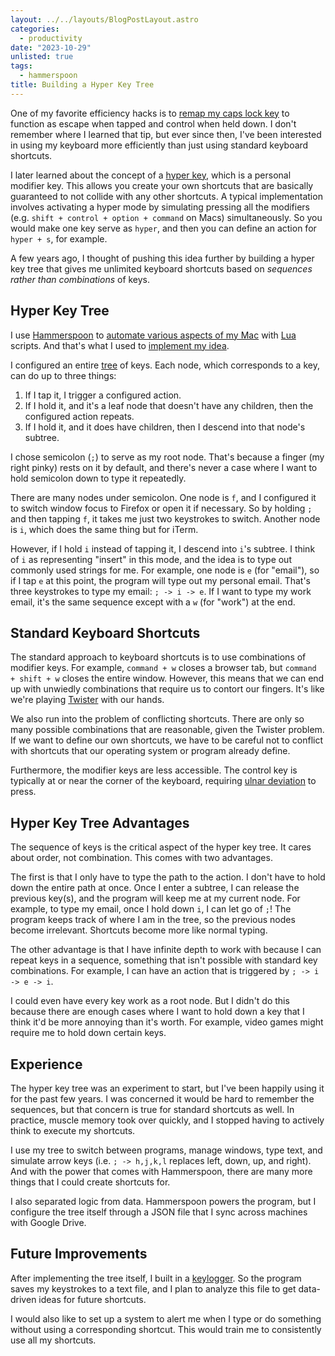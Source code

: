```yaml
---
layout: ../../layouts/BlogPostLayout.astro
categories:
  - productivity
date: "2023-10-29"
unlisted: true
tags:
  - hammerspoon
title: Building a Hyper Key Tree
---
```


One of my favorite efficiency hacks is to [remap my caps lock key](https://www.islamvalley.com/blog/remap-caps-lock-to-escape-and-control) to function as
escape when tapped and control when held down. I don't remember where I learned
that tip, but ever since then, I've been interested in using my keyboard more
efficiently than just using standard keyboard shortcuts.

I later learned about the concept of a [hyper
key](https://docs.folivora.ai/docs/1004_hyper_key.html), which is a personal
modifier key. This allows you create your own shortcuts that are basically
guaranteed to not collide with any other shortcuts. A typical implementation
involves activating a hyper mode by simulating pressing all the modifiers (e.g.
`shift + control + option + command` on Macs) simultaneously. So you would make
one key serve as `hyper`, and then you can define an action for `hyper + s`, for
example.

A few years ago, I thought of pushing this idea further by building a hyper key
tree that gives me unlimited keyboard shortcuts based on *sequences rather than
combinations* of keys.

## Hyper Key Tree

I use [Hammerspoon](https://www.hammerspoon.org/) to [automate various aspects
of my
Mac](https://github.com/recdata/dotfiles/blob/main/programs/hammerspoon/init.lua)
with [Lua](https://www.lua.org/about.html) scripts. And that's what I used to
[implement my
idea](https://github.com/recdata/dotfiles/blob/c7906074d196b6840ddac3585e7e912f1a5de53a/programs/hammerspoon/init.lua#L17).

I configured an entire
[tree](https://en.wikipedia.org/wiki/Tree_(data_structure)) of keys. Each node,
which corresponds to a key, can do up to three things:

1. If I tap it, I trigger a configured action.
2. If I hold it, and it's a leaf node that doesn't have any children, then the
   configured action repeats.
3. If I hold it, and it does have children, then I descend into that node's
   subtree.

I chose semicolon (`;`) to serve as my root node. That's because a finger (my right
pinky) rests on it by default, and there's never a case where I want to hold
semicolon down to type it repeatedly.

There are many nodes under semicolon. One node is `f`, and I configured it to
switch window focus to Firefox or open it if necessary. So by holding `;` and
then tapping `f`, it takes me just two keystrokes to switch. Another node is
`i`, which does the same thing but for iTerm.

However, if I hold `i` instead of tapping it, I descend into `i`'s subtree. I
think of `i` as representing "insert" in this mode, and the idea is to type out
commonly used strings for me. For example, one node is `e` (for "email"), so if
I tap `e` at this point, the program will type out my personal email. That's
three keystrokes to type my email: `; -> i -> e`. If I want to type my work
email, it's the same sequence except with a `w` (for "work") at the end.

## Standard Keyboard Shortcuts

The standard approach to keyboard shortcuts is to use combinations of modifier
keys. For example, `command + w` closes a browser tab, but `command + shift + w`
closes the entire window. However, this means that we can end up with unwiedly
combinations that require us to contort our fingers. It's like we're playing
[Twister](https://en.wikipedia.org/wiki/Twister_(game)) with our hands.

We also run into the problem of conflicting shortcuts. There are only so many
possible combinations that are reasonable, given the Twister problem. If we want
to define our own shortcuts, we have to be careful not to conflict with shortcuts
that our operating system or program already define.

Furthermore, the modifier keys are less accessible. The control key is typically
at or near the corner of the keyboard, requiring [ulnar
deviation](https://www.crossfitinvictus.com/blog/simple-solutions-for-poor-wrist-mobility/)
to press.

## Hyper Key Tree Advantages

The sequence of keys is the critical aspect of the hyper key tree. It cares
about order, not combination. This comes with two advantages.

The first is that I only have to type the path to the action. I don't have to
hold down the entire path at once. Once I enter a subtree, I can release the
previous key(s), and the program will keep me at my current node. For example,
to type my email, once I hold down `i`, I can let go of `;`! The program keeps
track of where I am in the tree, so the previous nodes become irrelevant.
Shortcuts become more like normal typing.

The other advantage is that I have infinite depth to work with because I can
repeat keys in a sequence, something that isn't possible with standard key
combinations. For example, I can have an action that is triggered by `; -> i
-> e -> i`.

I could even have every key work as a root node. But I didn't do this because
there are enough cases where I want to hold down a key that I think it'd be more
annoying than it's worth. For example, video games might require me to hold down
certain keys.

## Experience

The hyper key tree was an experiment to start, but I've been happily using it
for the past few years. I was concerned it would be hard to remember the
sequences, but that concern is true for standard shortcuts as well. In practice,
muscle memory took over quickly, and I stopped having to actively think to
execute my shortcuts.

I use my tree to switch between programs, manage windows, type text, and
simulate arrow keys (i.e. `; -> h,j,k,l` replaces left, down, up, and right).
And with the power that comes with Hammerspoon, there are many more things that I
could create shortcuts for.

I also separated logic from data. Hammerspoon powers the program, but I
configure the tree itself through a JSON file that I sync across machines with
Google Drive.

## Future Improvements

After implementing the tree itself, I built in a
[keylogger](https://en.wikipedia.org/wiki/Keystroke_logging). So the program
saves my keystrokes to a text file, and I plan to analyze this file to get
data-driven ideas for future shortcuts.

I would also like to set up a system to alert me when I type or do something
without using a corresponding shortcut. This would train me to consistently use
all my shortcuts.
